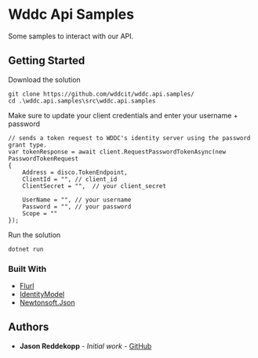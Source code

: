 # Wddc Api Samples

Some samples to interact with our API.

## Getting Started

Download the solution

```
git clone https://github.com/wddcit/wddc.api.samples/
cd .\wddc.api.samples\src\wddc.api.samples
```

Make sure to update your client credentials and enter your username + password

```
// sends a token request to WDDC's identity server using the password grant type.
var tokenResponse = await client.RequestPasswordTokenAsync(new PasswordTokenRequest
{
    Address = disco.TokenEndpoint,
    ClientId = "", // client_id
    ClientSecret = "",  // your client_secret

    UserName = "", // your username
    Password = "", // your password
    Scope = ""
});
```

Run the solution

```
dotnet run
```

### Built With

* [Flurl](https://flurl.io/)
* [IdentityModel](https://identitymodel.readthedocs.io/en/latest/)
* [Newtonsoft.Json](https://www.newtonsoft.com/json)

## Authors

* **Jason Reddekopp** - *Initial work* - [GitHub](https://github.com/jreddeko)
